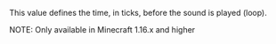 This value defines the time, in ticks, before the sound is played (loop).

NOTE: Only available in Minecraft 1.16.x and higher